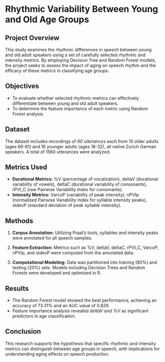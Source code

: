 # Rhythmic Variability Between Young and Old Age Groups

## Project Overview

This study examines the rhythmic differences in speech between young and old adult speakers using a set of carefully selected rhythmic and intensity metrics. By employing Decision Tree and Random Forest models, the project seeks to assess the impact of aging on speech rhythm and the efficacy of these metrics in classifying age groups.

## Objectives

- To evaluate whether selected rhythmic metrics can effectively differentiate between young and old adult speakers.
- To determine the feature importance of each metric using Random Forest analysis.

## Dataset

The dataset includes recordings of *60 utterances* each from 10 older adults (ages 66-81) and 16 younger adults (ages 18-32), all native Zurich German speakers. A total of 1560 utterances were analyzed.

## Metrics Used

- **Durational Metrics:** %V (percentage of vocalization), deltaV (durational variability of vowels), deltaC (durational variability of consonants), rPVI_C (raw Pairwise Variability Index for consonants).
- **Intensity Metrics:** VarcoP (variability of peak intensity), nPVIp (normalized Pairwise Variability Index for syllable intensity peaks), stdevP (standard deviation of peak syllable intensity).

## Methods

1. **Corpus Annotation:** Utilizing Praat’s tools, syllables and intensity peaks were annotated for all speech samples.
2. **Feature Extraction:** Metrics such as %V, deltaV, deltaC, rPVI_C, VarcoP, nPVIp, and stdevP were computed from the annotated data. 

3. **Computational Modeling:** Data was partitioned into training (80%) and testing (20%) sets. Models including Decision Trees and Random Forests were developed and optimized in R.

## Results

- The Random Forest model showed the best performance, achieving an accuracy of 73.31% and an AUC value of 0.829.
- Feature importance analysis revealed *deltaV and %V* as significant predictors in age classification.

## Conclusion

This research supports the hypothesis that specific rhythmic and intensity metrics can distinguish between age groups in speech, with implications for understanding aging effects on speech production.

